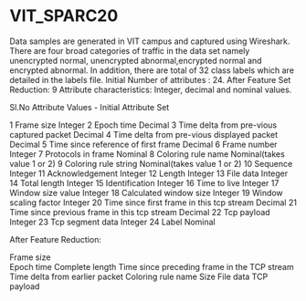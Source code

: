 # VIT_SPARC20
Data samples are generated in VIT campus and captured using Wireshark. There are four broad categories of traffic in the data set namely unencrypted normal, unencrypted abnormal,encrypted normal and encrypted abnormal. In addition, there are total of 32 class labels which are detailed in the labels file.
Initial Number of attributes : 24. After Feature Set Reduction: 9
Attribute characteristics: Integer, decimal and nominal values.

Sl.No	Attribute	Values  - Initial Attribute Set

1	Frame size	Integer
2	Epoch time	Decimal
3	Time delta from pre-vious captured packet	Decimal
4	Time delta from pre-vious displayed packet	Decimal
5	Time since reference of first frame	Decimal
6	Frame number	Integer
7	Protocols in frame	Nominal
8	Coloring rule name	Nominal(takes value 1 or 2)
9	Coloring rule string	Nominal(takes value 1 or 2)
10	Sequence 	Integer
11	Acknowledgement	Integer
12	Length	Integer
13	File data	Integer
14	Total length	Integer
15	Identification	Integer
16	Time to live	Integer
17	Window size value	Integer
18	Calculated window size	Integer
19	Window scaling factor	Integer
20	Time since first frame in this tcp stream	Decimal
21	Time since previous frame in this tcp stream	Decimal
22	Tcp payload	Integer
23	Tcp segment data	Integer
24	Label	Nominal

After Feature Reduction:

Frame size	
Epoch time
Complete length	
Time since preceding frame in the TCP stream
Time delta from earlier packet
Coloring rule name
Size
File data
TCP payload	
